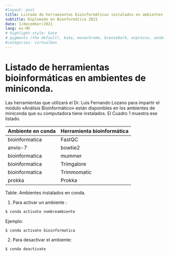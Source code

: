 ```yaml
---
#layout: post
title: Listado de herramientas bioinformáticas instalados en ambientes de miniconda.
subtitle: Diplomado en Bionformática 2021
date: 1/december/2021
lang: es-MX
# highlight-style: kate
# pygments (the default), kate, monochrome, breezeDark, espresso, zenburn, haddock, and tango
#categories: virtualbox
---
```


# Listado de herramientas bioinformáticas en ambientes de miniconda.

Las herramientas que utilizará el Dr. Luis Fernando Lozano para impartir el módulo «Análisis Bioinformático» están disponibles en los ambientes de miniconda que su computadora tiene instalados. El Cuadro 1 muestra ese listado.


|   Ambiente en conda   | Herramienta bioinformática|
|-----------------------|---------------------------|
|bioinformatica         |FastQC                     |
|anvio-7                |bowtie2                    |
|bioinformatica         |mummer                     |
|bioinformatica         |Trimgalore                 |
|bioinformatica         |Trimmomatic                |
|prokka                 |Prokka                     |

Table: Ambientes instalados en conda.


1. Para activar un ambiente :
```bash
$ conda activate nombreambiente
```
Ejemplo:
```bash
$ conda activate bioinformatica
```

2. Para desactivar el ambiente:
```bash
$ conda deactivate
```



